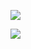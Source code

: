 **![](https://lh7-rt.googleusercontent.com/docsz/AD_4nXdhRlQBfpvODMlPT6jXbPClg2nE0iTGGS9369hMM3cx724oPovYv1tkONW_8HC0554KYEqtnp2xwTwL3JEoXg0Hs3XhOwVXEYF7BIrZiFAFnWm_J79dwppljWh5jP3MJLIKsN2A4A?key=E3J-SiiXXQ_tLPZ3LjAPpMMS)**

**![](https://lh7-rt.googleusercontent.com/docsz/AD_4nXcIPaeH9SNNScwP9OeuYttsgv_TOKqrxdJ4Yxg166jLe9rzP8TqKL95juuN_T2K2psGz9OWSHhnhscHCddeue3rkoD2Jnw3qpTHGO200uh5FfruVpNbTvP3fehxTBIM6ayYZqOg4g?key=E3J-SiiXXQ_tLPZ3LjAPpMMS)**